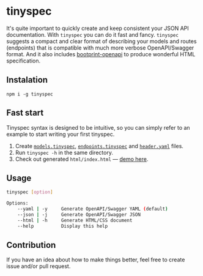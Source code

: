 # tinyspec
It's quite important to quickly create and keep consistent your JSON API documentation. With `tinyspec` you can do it fast and fancy.
`tinyspec` suggests a compact and clear format of describing your models and routes (endpoints) that is compatible with much more verbose OpenAPI/Swagger format.
And it also includes [bootprint-openapi](bootprint/bootprint-openapi) to produce wonderful HTML specification.

## Instalation
`npm i -g tinyspec`

## Fast start
Tinyspec syntax is designed to be intuitive, so you can simply refer to an example to start writing your first tinyspec.

1. Create [`models.tinyspec`](docs/models.tinyspec), [`endpoints.tinyspec`](docs/endpoints.tinyspec) and [`header.yaml`](docs/header.yaml) files.
2. Run `tinyspec -h` in the same directory.
3. Check out generated `html/index.html` — [demo here](https://ajaxy.github.io/tinyspec/html).

## Usage
```bash
tinyspec [option]

Options:
    --yaml | -y     Generate OpenAPI/Swagger YAML (default)
    --json | -j     Generate OpenAPI/Swagger JSON
    --html | -h     Generate HTML/CSS document
    --help          Display this help
```

## Contribution
If you have an idea about how to make things better, feel free to create issue and/or pull request.
